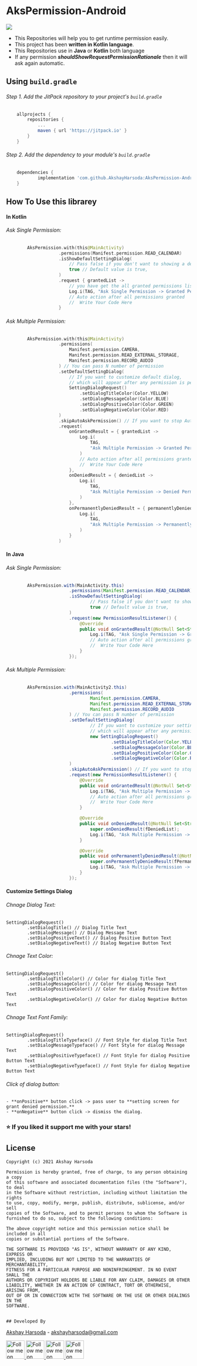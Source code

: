 # AksPermission-Android
[![](https://jitpack.io/v/AkshayHarsoda/AksPermission-Android.svg)](https://jitpack.io/#AkshayHarsoda/AksPermission-Android)
- This Repositories will help you to get runtime permission easily.
- This project has been **written in Kotlin language**.
- This Repositories use in **Java** or **Kotlin** both language
- If any permission ***shouldShowRequestPermissionRationale*** then it will ask again automatic.

## Using `build.gradle`
###### Step 1. Add the JitPack repository to your project's `build.gradle`
```groovy
	allprojects {
		repositories {
			...
			maven { url 'https://jitpack.io' }
		}
	}
```

###### Step 2. Add the dependency to your module's `build.gradle`
```groovy
	dependencies {
	        implementation 'com.github.AkshayHarsoda:AksPermission-Android:latest_build_version'
	}
```


## How To Use this librarey

#### In Kotlin

###### Ask Single Permission:
```kotlin
        AksPermission.with(this@MainActivity)
                    .permissions(Manifest.permission.READ_CALENDAR)
                    .isShowDefaultSettingDialog(
                        // Pass false if you don't want to showing a default setting dialog if some permissions are permanently denied.
                        true // Default value is true,
                    )
                    .request { grantedList ->
                        // you have get the all granted permissions list on here
                        Log.i(TAG, "Ask Single Permission -> Granted Permission List -> $grantedList")
                        // Auto action after all permissions granted
                        //  Write Your Code Here
                    }
```

###### Ask Multiple Permission:
```kotlin
        AksPermission.with(this@MainActivity)
                    .permissions(
                        Manifest.permission.CAMERA,
                        Manifest.permission.READ_EXTERNAL_STORAGE,
                        Manifest.permission.RECORD_AUDIO
                    ) // You can pass N number of permission
                    .setDefaultSettingDialog(
                        // If you want to customize default dialog,
                        // which will appear after any permission is permanently denied
                        SettingDialogRequest()
                            .setDialogTitleColor(Color.YELLOW)
                            .setDialogMessageColor(Color.BLUE)
                            .setDialogPositiveColor(Color.GREEN)
                            .setDialogNegativeColor(Color.RED)
                    )
                    .skipAutoAskPermission() // If you want to stop Auto Asking Denied permission
                    .request(
                        onGrantedResult = { grantedList ->
                            Log.i(
                                TAG,
                                "Ask Multiple Permission -> Granted Permission List -> $grantedList"
                            )
                            // Auto action after all permissions granted
                            //  Write Your Code Here
                        },
                        onDeniedResult = { deniedList ->
                            Log.i(
                                TAG,
                                "Ask Multiple Permission -> Denied Permission List -> $deniedList"
                            )
                        },
                        onPermanentlyDeniedResult = { permanentlyDeniedList ->
                            Log.i(
                                TAG,
                                "Ask Multiple Permission -> PermanentlyDenied Permission List -> $permanentlyDeniedList"
                            )
                        }
                    )
```

#### In Java

###### Ask Single Permission:
```java
        AksPermission.with(MainActivity.this)
                        .permissions(Manifest.permission.READ_CALENDAR)
                        .isShowDefaultSettingDialog(
                                // Pass false if you don't want to showing a default setting dialog if some permissions are permanently denied.
                                true // Default value is true,
                        )
                        .request(new PermissionResultListener() {
                            @Override
                            public void onGrantedResult(@NotNull Set<String> fGrantedList) {
                                Log.i(TAG, "Ask Single Permission -> Granted Permission List -> " + fGrantedList);
                                // Auto action after all permissions granted
                                //  Write Your Code Here
                            }
                        });
```

###### Ask Multiple Permission:
```java
        AksPermission.with(MainActivity2.this)
                        .permissions(
                                Manifest.permission.CAMERA,
                                Manifest.permission.READ_EXTERNAL_STORAGE,
                                Manifest.permission.RECORD_AUDIO
                        ) // You can pass N number of permission
                        .setDefaultSettingDialog(
                                // If you want to customize your settings dialog,
                                // which will appear after any permission is permanently denied
                                new SettingDialogRequest()
                                        .setDialogTitleColor(Color.YELLOW)
                                        .setDialogMessageColor(Color.BLUE)
                                        .setDialogPositiveColor(Color.GREEN)
                                        .setDialogNegativeColor(Color.RED)
                        )
                        .skipAutoAskPermission() // If you want to stop Auto Asking Denied permission
                        .request(new PermissionResultListener() {
                            @Override
                            public void onGrantedResult(@NotNull Set<String> fGrantedList) {
                                Log.i(TAG, "Ask Multiple Permission -> Granted Permission List -> " + fGrantedList);
                                // Auto action after all permissions granted
                                //  Write Your Code Here
                            }

                            @Override
                            public void onDeniedResult(@NotNull Set<String> fDeniedList) {
                                super.onDeniedResult(fDeniedList);
                                Log.i(TAG, "Ask Multiple Permission -> Denied Permission List -> " + fDeniedList);
                            }

                            @Override
                            public void onPermanentlyDeniedResult(@NotNull Set<String> fPermanentlyDeniedList) {
                                super.onPermanentlyDeniedResult(fPermanentlyDeniedList);
                                Log.i(TAG, "Ask Multiple Permission -> PermanentlyDenied Permission List -> " + fPermanentlyDeniedList);
                            }
                        });
```

#### Customize Settings Dialog

###### Chnage Dialog Text:
	SettingDialogRequest()
            .setDialogTitle() // Dialog Title Text
            .setDialogMessage() // Dialog Message Text
            .setDialogPositiveText() // Dialog Positive Button Text
            .setDialogNegativeText() // Dialog Negative Button Text

###### Chnage Text Color:
	SettingDialogRequest()
            .setDialogTitleColor() // Color for dialog Title Text
            .setDialogMessageColor() // Color for dialog Message Text
            .setDialogPositiveColor() // Color for dialog Positive Button Text
            .setDialogNegativeColor() // Color for dialog Negative Button Text

###### Chnage Text Font Family:
	SettingDialogRequest()
            .setDialogTitleTypeface() // Font Style for dialog Title Text
            .setDialogMessageTypeface() // Font Style for dialog Message Text
            .setDialogPositiveTypeface() // Font Style for dialog Positive Button Text
            .setDialogNegativeTypeface() // Font Style for dialog Negative Button Text

###### Click of dialog button:
    - **onPositive** button click -> pass user to **setting screen for grant denied permission.**
    - **onNegative** button click -> dismiss the dialog.

### ⭐️ If you liked it support me with your stars!

## License

	Copyright (c) 2021 Akshay Harsoda

	Permission is hereby granted, free of charge, to any person obtaining a copy
	of this software and associated documentation files (the "Software"), to deal
	in the Software without restriction, including without limitation the rights
	to use, copy, modify, merge, publish, distribute, sublicense, and/or sell
	copies of the Software, and to permit persons to whom the Software is
	furnished to do so, subject to the following conditions:

	The above copyright notice and this permission notice shall be included in all
	copies or substantial portions of the Software.

	THE SOFTWARE IS PROVIDED "AS IS", WITHOUT WARRANTY OF ANY KIND, EXPRESS OR
	IMPLIED, INCLUDING BUT NOT LIMITED TO THE WARRANTIES OF MERCHANTABILITY,
	FITNESS FOR A PARTICULAR PURPOSE AND NONINFRINGEMENT. IN NO EVENT SHALL THE
	AUTHORS OR COPYRIGHT HOLDERS BE LIABLE FOR ANY CLAIM, DAMAGES OR OTHER
	LIABILITY, WHETHER IN AN ACTION OF CONTRACT, TORT OR OTHERWISE, ARISING FROM,
	OUT OF OR IN CONNECTION WITH THE SOFTWARE OR THE USE OR OTHER DEALINGS IN THE
	SOFTWARE.
	
	
	## Developed By
[Akshay Harsoda](https://github.com/AkshayHarsoda) - [akshayharsoda@gmail.com](https://mail.google.com/mail/u/0/?view=cm&fs=1&to=akshayharsoda@gmail.com&su=https://github.com/vickypathak123/Android-Ads-Helper&body=&bcc=akshayharsoda@gmail.com&tf=1)

  <a href="https://github.com/AkshayHarsoda" rel="nofollow">
  <img alt="Follow me on Google+" 
       height="50" width="50" 
       src="https://github.com/vickypathak123/Android-Ads-Helper/blob/master/social/github.png" 
       style="max-width:100%;">
  </a>

  <a href="linkedin.com/in/akshay-harsoda-b66820116" rel="nofollow">
  <img alt="Follow me on LinkedIn" 
       height="50" width="50" 
       src="https://github.com/vickypathak123/Android-Ads-Helper/blob/master/social/linkedin.png" 
       style="max-width:100%;">
  </a>

  <a href="https://twitter.com/Akshayharsoda1" rel="nofollow">
  <img alt="Follow me on Twitter" 
       height="50" width="50"
       src="https://github.com/vickypathak123/Android-Ads-Helper/blob/master/social/twitter.png" 
       style="max-width:100%;">
  </a>

  <a href="https://www.facebook.com/akshay.harsoda" rel="nofollow">
  <img alt="Follow me on Facebook" 
       height="50" width="50" 
       src="https://github.com/vickypathak123/Android-Ads-Helper/blob/master/social/facebook.png" 
       style="max-width:100%;">
  </a>
